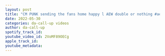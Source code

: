 ```yaml
---
layout: post
title: "CM PUNK sending the fans home happy l AEW double or nothing #aew #aewdoubleornothing"
date: 2022-05-30
categories: da-call-up videos
author: da-call-up
spotify_track_id: 
youtube_video_id: 2VoMF89OECg
apple_track_id: 
youtube_metadata: 
---
```

